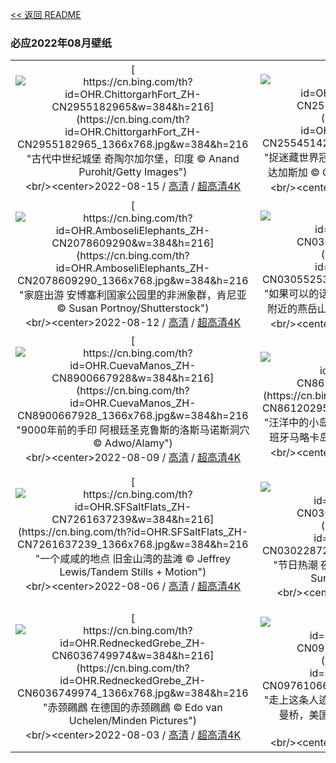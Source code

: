 [<< 返回 README](../../README.md)
### 必应2022年08月壁纸
||||
|:---:|:---:|:---:|
|[![https://cn.bing.com/th?id=OHR.ChittorgarhFort_ZH-CN2955182965&w=384&h=216](https://cn.bing.com/th?id=OHR.ChittorgarhFort_ZH-CN2955182965_1366x768.jpg&w=384&h=216 "古代中世纪城堡&#10;奇陶尔加尔堡，印度&#10;© Anand Purohit/Getty Images")](https://cn.bing.com/search?q=%e5%a5%87%e9%99%b6%e5%b0%94%e5%8a%a0%e5%b0%94%e5%a0%a1&form=hpcapt&mkt=zh-cn&filters=HpDate:"20220814_1600")<br/><center>2022-08-15 / [高清](https://cn.bing.com/th?id=OHR.ChittorgarhFort_ZH-CN2955182965_1920x1200.jpg&w=1920&h=1200) / [超高清4K](https://cn.bing.com/th?id=OHR.ChittorgarhFort_ZH-CN2955182965_UHD.jpg&w=3840&h=2160)<center/>|[![https://cn.bing.com/th?id=OHR.PantherChameleon_ZH-CN2554514270&w=384&h=216](https://cn.bing.com/th?id=OHR.PantherChameleon_ZH-CN2554514270_1366x768.jpg&w=384&h=216 "捉迷藏世界冠军&#10;琥珀山国家公园里的豹变色龙，马达加斯加&#10;© Christian Ziegler/Minden Pictures")](https://cn.bing.com/search?q=%e8%b1%b9%e5%8f%98%e8%89%b2%e9%be%99&form=hpcapt&mkt=zh-cn&filters=HpDate:"20220813_1600")<br/><center>2022-08-14 / [高清](https://cn.bing.com/th?id=OHR.PantherChameleon_ZH-CN2554514270_1920x1200.jpg&w=1920&h=1200) / [超高清4K](https://cn.bing.com/th?id=OHR.PantherChameleon_ZH-CN2554514270_UHD.jpg&w=3840&h=2160)<center/>|[![https://cn.bing.com/th?id=OHR.LacMontagnon_ZH-CN8301464080&w=384&h=216](https://cn.bing.com/th?id=OHR.LacMontagnon_ZH-CN8301464080_1366x768.jpg&w=384&h=216 "一颗值得的心&#10;阿斯佩山谷中的蒙塔尼翁湖，法国&#10;© thieury/Adobe photo stock")](https://cn.bing.com/search?q=%e9%98%bf%e6%96%af%e4%bd%a9%e5%b1%b1%e8%b0%b7&form=hpcapt&mkt=zh-cn&filters=HpDate:"20220812_1600")<br/><center>2022-08-13 / [高清](https://cn.bing.com/th?id=OHR.LacMontagnon_ZH-CN8301464080_1920x1200.jpg&w=1920&h=1200) / [超高清8K](https://cn.bing.com/th?id=OHR.LacMontagnon_ZH-CN8301464080_UHD.jpg)<center/>|
|[![https://cn.bing.com/th?id=OHR.AmboseliElephants_ZH-CN2078609290&w=384&h=216](https://cn.bing.com/th?id=OHR.AmboseliElephants_ZH-CN2078609290_1366x768.jpg&w=384&h=216 "家庭出游&#10;安博塞利国家公园里的非洲象群，肯尼亚&#10;© Susan Portnoy/Shutterstock")](https://cn.bing.com/search?q=%e9%9d%9e%e6%b4%b2%e8%b1%a1&form=hpcapt&mkt=zh-cn&filters=HpDate:"20220811_1600")<br/><center>2022-08-12 / [高清](https://cn.bing.com/th?id=OHR.AmboseliElephants_ZH-CN2078609290_1920x1200.jpg&w=1920&h=1200) / [超高清4K](https://cn.bing.com/th?id=OHR.AmboseliElephants_ZH-CN2078609290_UHD.jpg&w=3840&h=2160)<center/>|[![https://cn.bing.com/th?id=OHR.MtTsubakuro_ZH-CN0305525340&w=384&h=216](https://cn.bing.com/th?id=OHR.MtTsubakuro_ZH-CN0305525340_1366x768.jpg&w=384&h=216 "如果可以的话，请拥抱一座山吧&#10;日本长野县安昙野附近的燕岳山&#10;© Joshua Hawley/Getty Images")](https://cn.bing.com/search?q=%e6%97%a5%e6%9c%ac%e9%95%bf%e9%87%8e%e5%8e%bf&form=hpcapt&mkt=zh-cn&filters=HpDate:"20220810_1600")<br/><center>2022-08-11 / [高清](https://cn.bing.com/th?id=OHR.MtTsubakuro_ZH-CN0305525340_1920x1200.jpg&w=1920&h=1200) / [超高清4K](https://cn.bing.com/th?id=OHR.MtTsubakuro_ZH-CN0305525340_UHD.jpg&w=3840&h=2160)<center/>|[![https://cn.bing.com/th?id=OHR.AnniversaryJTNP_ZH-CN9974030692&w=384&h=216](https://cn.bing.com/th?id=OHR.AnniversaryJTNP_ZH-CN9974030692_1366x768.jpg&w=384&h=216 "沙漠中的匕首？&#10;约书亚树，加利福尼亚州约书亚树国家公园&#10;© Tim Fitzharris/Minden Pictures")](https://cn.bing.com/search?q=%e7%ba%a6%e4%b9%a6%e4%ba%9a%e6%a0%91%e5%9b%bd%e5%ae%b6%e5%85%ac%e5%9b%ad+&form=hpcapt&mkt=zh-cn&filters=HpDate:"20220809_1600")<br/><center>2022-08-10 / [高清](https://cn.bing.com/th?id=OHR.AnniversaryJTNP_ZH-CN9974030692_1920x1200.jpg&w=1920&h=1200) / [超高清8K](https://cn.bing.com/th?id=OHR.AnniversaryJTNP_ZH-CN9974030692_UHD.jpg)<center/>|
|[![https://cn.bing.com/th?id=OHR.CuevaManos_ZH-CN8900667928&w=384&h=216](https://cn.bing.com/th?id=OHR.CuevaManos_ZH-CN8900667928_1366x768.jpg&w=384&h=216 "9000年前的手印&#10;阿根廷圣克鲁斯的洛斯马诺斯洞穴&#10;© Adwo/Alamy")](https://cn.bing.com/search?q=%e6%b4%9b%e6%96%af%e9%a9%ac%e8%af%ba%e6%96%af%e5%b2%a9%e7%94%bb&form=hpcapt&mkt=zh-cn&filters=HpDate:"20220808_1600")<br/><center>2022-08-09 / [高清](https://cn.bing.com/th?id=OHR.CuevaManos_ZH-CN8900667928_1920x1200.jpg&w=1920&h=1200) / [超高清4K](https://cn.bing.com/th?id=OHR.CuevaManos_ZH-CN8900667928_UHD.jpg&w=3840&h=2160)<center/>|[![https://cn.bing.com/th?id=OHR.EsPantaleu_ZH-CN8612029580&w=384&h=216](https://cn.bing.com/th?id=OHR.EsPantaleu_ZH-CN8612029580_1366x768.jpg&w=384&h=216 "汪洋中的小岛&#10;圣埃尔姆附近的潘塔留岛鸟瞰图，西班牙马略卡岛&#10;© Dimitri Weber/Azing航空公司")](https://cn.bing.com/search?q=%e9%a9%ac%e7%95%a5%e5%8d%a1%e5%b2%9b&form=hpcapt&mkt=zh-cn&filters=HpDate:"20220807_1600")<br/><center>2022-08-08 / [高清](https://cn.bing.com/th?id=OHR.EsPantaleu_ZH-CN8612029580_1920x1200.jpg&w=1920&h=1200) / [超高清4K](https://cn.bing.com/th?id=OHR.EsPantaleu_ZH-CN8612029580_UHD.jpg&w=3840&h=2160)<center/>|[![https://cn.bing.com/th?id=OHR.theBeginningofAutumn2022_ZH-CN9413449297&w=384&h=216](https://cn.bing.com/th?id=OHR.theBeginningofAutumn2022_ZH-CN9413449297_1366x768.jpg&w=384&h=216 "贴秋膘了吗？&#10;杭州西湖的古典中国园林&#10;© DANNY HU/Getty Images")](https://cn.bing.com/search?q=%e7%ab%8b%e7%a7%8b&form=hpcapt&mkt=zh-cn&filters=HpDate:"20220806_1600")<br/><center>2022-08-07 / [高清](https://cn.bing.com/th?id=OHR.theBeginningofAutumn2022_ZH-CN9413449297_1920x1200.jpg&w=1920&h=1200) / [超高清](https://cn.bing.com/th?id=OHR.theBeginningofAutumn2022_ZH-CN9413449297_UHD.jpg)<center/>|
|[![https://cn.bing.com/th?id=OHR.SFSaltFlats_ZH-CN7261637239&w=384&h=216](https://cn.bing.com/th?id=OHR.SFSaltFlats_ZH-CN7261637239_1366x768.jpg&w=384&h=216 "一个咸咸的地点&#10;旧金山湾的盐滩&#10;© Jeffrey Lewis/Tandem Stills + Motion")](https://cn.bing.com/search?q=%e6%97%a7%e9%87%91%e5%b1%b1%e6%b9%be&form=hpcapt&mkt=zh-cn&filters=HpDate:"20220805_1600")<br/><center>2022-08-06 / [高清](https://cn.bing.com/th?id=OHR.SFSaltFlats_ZH-CN7261637239_1920x1200.jpg&w=1920&h=1200) / [超高清4K](https://cn.bing.com/th?id=OHR.SFSaltFlats_ZH-CN7261637239_UHD.jpg&w=3840&h=2160)<center/>|[![https://cn.bing.com/th?id=OHR.MilitaryTattoo_ZH-CN0302287210&w=384&h=216](https://cn.bing.com/th?id=OHR.MilitaryTattoo_ZH-CN0302287210_1366x768.jpg&w=384&h=216 "节日热潮&#10;夜晚的爱丁堡城市天际线，苏格兰&#10;© Suranga Weeratuna/Alamy")](https://cn.bing.com/search?q=%e7%88%b1%e4%b8%81%e5%a0%a1%e8%be%b9%e7%bc%98%e8%89%ba%e6%9c%af%e8%8a%82&form=hpcapt&mkt=zh-cn&filters=HpDate:"20220804_1600")<br/><center>2022-08-05 / [高清](https://cn.bing.com/th?id=OHR.MilitaryTattoo_ZH-CN0302287210_1920x1200.jpg&w=1920&h=1200) / [超高清](https://cn.bing.com/th?id=OHR.MilitaryTattoo_ZH-CN0302287210_UHD.jpg)<center/>|[![https://cn.bing.com/th?id=OHR.QiXiFestival2022_ZH-CN2628111266&w=384&h=216](https://cn.bing.com/th?id=OHR.QiXiFestival2022_ZH-CN2628111266_1366x768.jpg&w=384&h=216 "最浪漫的中国传统节日&#10;上海浦东森林心形洞穴鸟瞰图，中国&#10;© Yaorusheng/Getty Images")](https://cn.bing.com/search?q=%e4%b8%83%e5%a4%95&form=hpcapt&mkt=zh-cn&filters=HpDate:"20220803_1600")<br/><center>2022-08-04 / [高清](https://cn.bing.com/th?id=OHR.QiXiFestival2022_ZH-CN2628111266_1920x1200.jpg&w=1920&h=1200) / [超高清4K](https://cn.bing.com/th?id=OHR.QiXiFestival2022_ZH-CN2628111266_UHD.jpg&w=3840&h=2160)<center/>|
|[![https://cn.bing.com/th?id=OHR.RedneckedGrebe_ZH-CN6036749974&w=384&h=216](https://cn.bing.com/th?id=OHR.RedneckedGrebe_ZH-CN6036749974_1366x768.jpg&w=384&h=216 "赤颈鸊鷉&#10;在德国的赤颈鸊鷉&#10;© Edo van Uchelen/Minden Pictures")](https://cn.bing.com/search?q=%e8%b5%a4%e9%a2%88%e9%b8%8a%e9%b7%89&form=hpcapt&mkt=zh-cn&filters=HpDate:"20220802_1600")<br/><center>2022-08-03 / [高清](https://cn.bing.com/th?id=OHR.RedneckedGrebe_ZH-CN6036749974_1920x1200.jpg&w=1920&h=1200) / [超高清4K](https://cn.bing.com/th?id=OHR.RedneckedGrebe_ZH-CN6036749974_UHD.jpg&w=3840&h=2160)<center/>|[![https://cn.bing.com/th?id=OHR.HickmanBridge_ZH-CN0976106691&w=384&h=216](https://cn.bing.com/th?id=OHR.HickmanBridge_ZH-CN0976106691_1366x768.jpg&w=384&h=216 "走上这条人迹常见的小径&#10;圆顶礁国家公园里的希克曼桥，美国犹他州&#10;© Tim Fitzharris/Minden Pictures")](https://cn.bing.com/search?q=%e5%9c%86%e9%a1%b6%e7%a4%81%e5%9b%bd%e5%ae%b6%e5%85%ac%e5%9b%ad&form=hpcapt&mkt=zh-cn&filters=HpDate:"20220801_1600")<br/><center>2022-08-02 / [高清](https://cn.bing.com/th?id=OHR.HickmanBridge_ZH-CN0976106691_1920x1200.jpg&w=1920&h=1200) / [超高清8K](https://cn.bing.com/th?id=OHR.HickmanBridge_ZH-CN0976106691_UHD.jpg)<center/>|[![https://cn.bing.com/th?id=OHR.LavaTube_ZH-CN5458469336&w=384&h=216](https://cn.bing.com/th?id=OHR.LavaTube_ZH-CN5458469336_1366x768.jpg&w=384&h=216 "世界上最活跃的火山&#10;漏出“天窗”的熔岩管，夏威夷火山国家公园&#10;© Tom Schwabel/Tandem Stills + Motion")](https://cn.bing.com/search?q=%e5%a4%8f%e5%a8%81%e5%a4%b7%e7%81%ab%e5%b1%b1%e5%9b%bd%e5%ae%b6%e5%85%ac%e5%9b%ad&form=hpcapt&mkt=zh-cn&filters=HpDate:"20220731_1600")<br/><center>2022-08-01 / [高清](https://cn.bing.com/th?id=OHR.LavaTube_ZH-CN5458469336_1920x1200.jpg&w=1920&h=1200) / [超高清4K](https://cn.bing.com/th?id=OHR.LavaTube_ZH-CN5458469336_UHD.jpg&w=3840&h=2160)<center/>|
